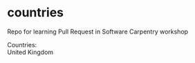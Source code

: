 # countries
Repo for learning Pull Request in Software Carpentry workshop

Countries:\
United Kingdom
